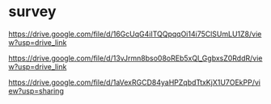 # survey

https://drive.google.com/file/d/16GcUqG4iITQQpqqOi14i75ClSUmLU1Z8/view?usp=drive_link

https://drive.google.com/file/d/13vJrmn8bso08oREb5xQl_GgbxsZ0RddR/view?usp=drive_link

https://drive.google.com/file/d/1aVexRGCD84yaHPZqbdTtxKjX1U7OEkPP/view?usp=sharing
